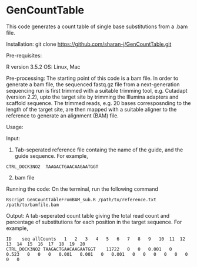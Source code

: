 # GenCountTable


This code generates a count table of single base substitutions from a .bam file.

Installation:
git clone https://github.com/sharan-j/GenCountTable.git

Pre-requisites:
  
  R version 3.5.2
  OS: Linux, Mac

Pre-processing:
The starting point of this code is a bam file. 
In order to generate a bam file, the sequenced fastq.gz file from a next-generation sequencing run is first trimmed with a suitable trimming tool, e.g. Cutadapt (version 2.2), upto the target site by trimming the Illumina adapters and scaffold sequence. The trimmed reads, e.g. 20 bases corresposnding to the length of the target site, are then mapped with a suitable aligner to the reference to generate an alignment (BAM) file. 

Usage:

Input:
1. Tab-seperated reference file containg the name of the guide, and the guide sequence. For example,
  
  ```
  CTRL_DOCK3NO2  TAAGACTGAACAAGAATGGT
  ```

2. bam file
  
  
Running the code:
On the terminal, run the following command

```
Rscript GenCountTableFromBAM_sub.R /path/to/reference.txt /path/to/bamfile.bam
```

Output:
A tab-seperated count table giving the total read count and percentage of substitutions for each position in the target sequence. For example, 
  
  ```
  ID	seq	allCounts	1	2	3	4	5	6	7	8	9	10	11	12	13	14	15	16	17	18	19	20
  CTRL_DOCK3NO2	TAAGACTGAACAAGAATGGT	11722	0	0	0.001	0	0.523	0	0	0	0.001	0.001	0	0.001	0	0	0	0	0	0	0	0
  ```

